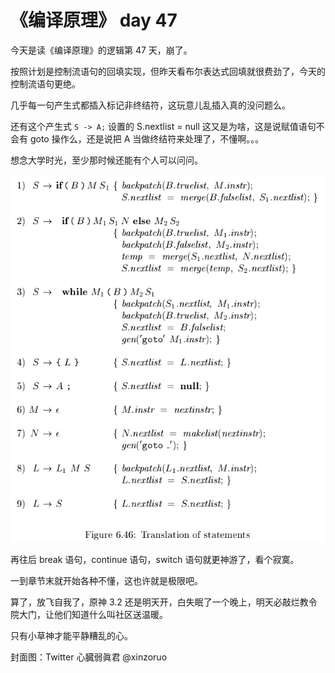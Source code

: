 # 《编译原理》 day 47

今天是读《编译原理》的逻辑第 47 天，崩了。

按照计划是控制流语句的回填实现，但昨天看布尔表达式回填就很费劲了，今天的控制流语句更绝。

几乎每一句产生式都插入标记非终结符，这玩意儿乱插入真的没问题么。

还有这个产生式 `S -> A;` 设置的 S.nextlist = null 这又是为啥，这是说赋值语句不会有 goto 操作么，还是说把 A 当做终结符来处理了，不懂啊。。。

想念大学时光，至少那时候还能有个人可以问问。

![](1-sdt-1.png)

再往后 break 语句，continue 语句，switch 语句就更神游了，看个寂寞。

一到章节末就开始各种不懂，这也许就是极限吧。

算了，放飞自我了，原神 3.2 还是明天开，白失眠了一个晚上，明天必敲烂教令院大门，让他们知道什么叫社区送温暖。

只有小草神才能平静糟乱的心。

封面图：Twitter 心臓弱眞君 @xinzoruo